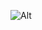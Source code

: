 ![Alt](https://repobeats.axiom.co/api/embed/1ab88011c448585af782ee3997f36d5eeb086d47.svg "Repobeats analytics image")